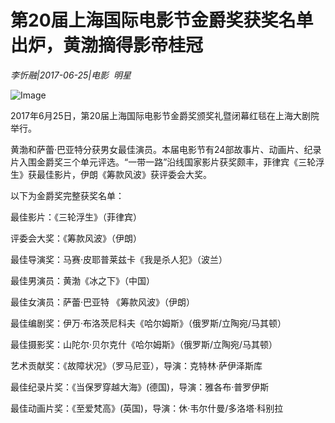 # 第20届上海国际电影节金爵奖获奖名单出炉，黄渤摘得影帝桂冠

*李忻融|2017-06-25|电影 
                                                明星*

![Image](http://static.ylzbl.com/uploads/ueditor/php/upload/image/20170626/1498451457963064.jpeg)

2017年6月25日，第20届上海国际电影节金爵奖颁奖礼暨闭幕红毯在上海大剧院举行。

黄渤和萨蕾·巴亚特分获男女最佳演员。本届电影节有24部故事片、动画片、纪录片入围金爵奖三个单元评选。“一带一路”沿线国家影片获奖颇丰，菲律宾《三轮浮生》获最佳影片，伊朗《筹款风波》获评委会大奖。

以下为金爵奖完整获奖名单：

最佳影片：《三轮浮生》（菲律宾）

评委会大奖：《筹款风波》（伊朗）

最佳导演奖：马赛·皮耶普莱兹卡《我是杀人犯》（波兰）

最佳男演员：黄渤《冰之下》（中国）

最佳女演员：萨蕾·巴亚特 《筹款风波》（伊朗）

最佳编剧奖：伊万·布洛茨尼科夫《哈尔姆斯》（俄罗斯/立陶宛/马其顿）

最佳摄影奖：山陀尔·贝尔克什《哈尔姆斯》（俄罗斯/立陶宛/马其顿）

艺术贡献奖：《故障状况》（罗马尼亚），导演：克特林·萨伊泽斯库

最佳纪录片奖：《当保罗穿越大海》(德国)，导演：雅各布·普罗伊斯

最佳动画片奖：《至爱梵高》(英国)，导演：休·韦尔什曼/多洛塔·科别拉

